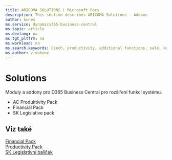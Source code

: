 ```yaml
---
title: ARICOMA SOLUTIONS | Microsoft Docs
description: This section describes ARICOMA Solutions - Addons
author: kunes
ms.service: dynamics365-business-central
ms.topic: article
ms.devlang: na
ms.tgt_pltfrm: na
ms.workload: na
ms.search.keywords: Czech, productivity, additional functions, sale, warehouse, invoicing, barcode, claims, transportation, workflow
ms.author: v-makune
---
```


# Solutions

Moduly a addony pro D365 Business Central pro rozšíření funkcí systému.


- AC Produktivity Pack 
- Financial Pack
- SK Legislative pack
 

## Viz také
[Financial Pack](FinancialPack/finance-pack.md)  
[Productivity Pack](ProductivityPack/productivity-pack.md)  
[SK Legislativní balíček](SK/sk-legislative-pack.md)